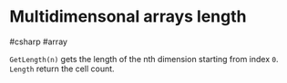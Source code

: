 # Multidimensonal arrays length
#csharp #array 

`GetLength(n)` gets the length of the nth dimension starting from index `0`. `Length` return the cell count.
